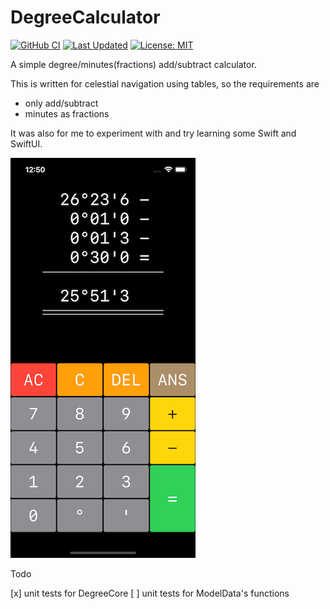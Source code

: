 DegreeCalculator
================

[![GitHub CI](https://github.com/eskil/DegreeCalculator/actions/workflows/xcode-unit-tests.yml/badge.svg)](https://github.com/eskil/DegreeCalculator/actions/workflows/xcode-unit-tests.yml)
[![Last Updated](https://img.shields.io/github/last-commit/eskil/DegreeCalculator.svg)](https://github.com/eskil/DegreeCalculator/commits/master)
[![License: MIT](https://img.shields.io/badge/License-MIT-yellow.svg)](https://opensource.org/licenses/MIT)

A simple degree/minutes(fractions) add/subtract calculator.

This is written for celestial navigation using tables, so the requirements are
* only add/subtract 
* minutes as fractions

It was also for me to experiment with and try learning some Swift and SwiftUI.

![screenshot showing app in use](Screenshot.png?raw=true "screenshot showing app")

Todo

[x] unit tests for DegreeCore
[ ] unit tests for ModelData's functions

